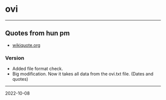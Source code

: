 # ovi
---

## Quotes from hun pm

- [wikiquote.org](https://hu.wikiquote.org/wiki/Orb%C3%A1n_Viktor)

### Version

- Added file format check.
- Big modification. Now it takes all data from the ovi.txt file. (Dates and quotes)

---

2022-10-08
